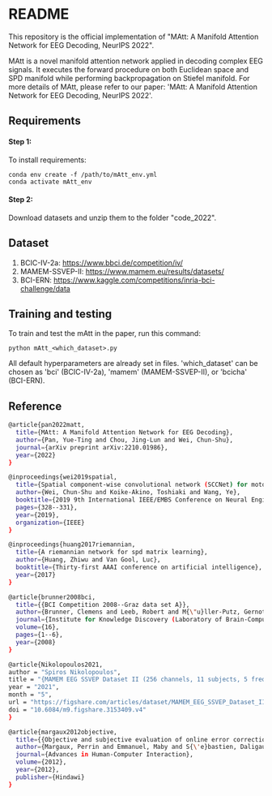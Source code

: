 # README
This repository is the official implementation of "MAtt: A Manifold Attention Network for EEG Decoding, NeurIPS 2022". 

MAtt is a novel manifold attention network applied in decoding complex EEG signals. It executes the forward procedure on both Euclidean space and SPD manifold while performing backpropagation on Stiefel manifold. For more details of MAtt, please refer to our paper: 'MAtt: A Manifold Attention Network for EEG Decoding, NeurIPS 2022'.

## Requirements
#### Step 1:
To install requirements:
```setup
conda env create -f /path/to/mAtt_env.yml
conda activate mAtt_env
```
#### Step 2:
Download datasets and unzip them to the folder "code_2022".

## Dataset
1. BCIC-IV-2a:
    https://www.bbci.de/competition/iv/
2. MAMEM-SSVEP-II:
   https://www.mamem.eu/results/datasets/
3. BCI-ERN:
    https://www.kaggle.com/competitions/inria-bci-challenge/data

<!-- Link to download [data](https://drive.google.com/file/d/1_KBfSNzvxCZ-HwiOASQhlFe8wwsq4vHt/view?usp=sharing) -->

## Training and testing

To train and test the mAtt in the paper, run this command:

```train and test
python mAtt_<which_dataset>.py
```
All default hyperparameters are already set in files. 'which_dataset' can be chosen as 'bci' (BCIC-IV-2a), 'mamem' (MAMEM-SSVEP-II), or 'bcicha' (BCI-ERN).



## Reference
```bash
@article{pan2022matt,
  title={MAtt: A Manifold Attention Network for EEG Decoding},
  author={Pan, Yue-Ting and Chou, Jing-Lun and Wei, Chun-Shu},
  journal={arXiv preprint arXiv:2210.01986},
  year={2022}
}
```

```bash
@inproceedings{wei2019spatial,
  title={Spatial component-wise convolutional network (SCCNet) for motor-imagery EEG classification},
  author={Wei, Chun-Shu and Koike-Akino, Toshiaki and Wang, Ye},
  booktitle={2019 9th International IEEE/EMBS Conference on Neural Engineering (NER)},
  pages={328--331},
  year={2019},
  organization={IEEE}
}
```


```bash
@inproceedings{huang2017riemannian,
  title={A riemannian network for spd matrix learning},
  author={Huang, Zhiwu and Van Gool, Luc},
  booktitle={Thirty-first AAAI conference on artificial intelligence},
  year={2017}
}
```


```bash
@article{brunner2008bci,
  title={{BCI Competition 2008--Graz data set A}},
  author={Brunner, Clemens and Leeb, Robert and M{\"u}ller-Putz, Gernot and Schl{\"o}gl, Alois and Pfurtscheller, Gert},
  journal={Institute for Knowledge Discovery (Laboratory of Brain-Computer Interfaces), Graz University of Technology},
  volume={16},
  pages={1--6},
  year={2008}
}
```


```bash
@article{Nikolopoulos2021,
author = "Spiros Nikolopoulos",
title = "{MAMEM EEG SSVEP Dataset II (256 channels, 11 subjects, 5 frequencies presented simultaneously)}",
year = "2021",
month = "5",
url = "https://figshare.com/articles/dataset/MAMEM_EEG_SSVEP_Dataset_II_256_channels_11_subjects_5_frequencies_presented_simultaneously_/3153409",
doi = "10.6084/m9.figshare.3153409.v4"
}

```

```bash
@article{margaux2012objective,
  title={{Objective and subjective evaluation of online error correction during P300-based spelling}},
  author={Margaux, Perrin and Emmanuel, Maby and S{\'e}bastien, Daligault and Olivier, Bertrand and J{\'e}r{\'e}mie, Mattout},
  journal={Advances in Human-Computer Interaction},
  volume={2012},
  year={2012},
  publisher={Hindawi}
}
```


